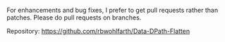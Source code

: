 For enhancements and bug fixes, I prefer to get pull requests rather than 
patches. Please do pull requests on branches.

Repository: https://github.com/rbwohlfarth/Data-DPath-Flatten

